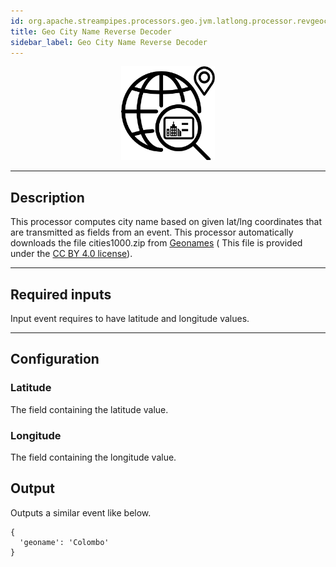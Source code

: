 ```yaml
---
id: org.apache.streampipes.processors.geo.jvm.latlong.processor.revgeocoder.geocityname
title: Geo City Name Reverse Decoder
sidebar_label: Geo City Name Reverse Decoder
---
```


<!--
  ~ Licensed to the Apache Software Foundation (ASF) under one or more
  ~ contributor license agreements.  See the NOTICE file distributed with
  ~ this work for additional information regarding copyright ownership.
  ~ The ASF licenses this file to You under the Apache License, Version 2.0
  ~ (the "License"); you may not use this file except in compliance with
  ~ the License.  You may obtain a copy of the License at
  ~
  ~    http://www.apache.org/licenses/LICENSE-2.0
  ~
  ~ Unless required by applicable law or agreed to in writing, software
  ~ distributed under the License is distributed on an "AS IS" BASIS,
  ~ WITHOUT WARRANTIES OR CONDITIONS OF ANY KIND, either express or implied.
  ~ See the License for the specific language governing permissions and
  ~ limitations under the License.
  ~
  -->



<p align="center">
    <img src="/img/pipeline-elements/org.apache.streampipes.processors.geo.jvm.latlong.processor.revgeocoder.geocityname/icon.png" width="150px;" class="pe-image-documentation"/>
</p>

***

## Description

This processor computes city name based on given lat/lng coordinates that are transmitted as fields from an event.
This processor automatically downloads the file cities1000.zip from <a href="http://download.geonames.org/export/dump/cities1000.zip)" target="_blank">Geonames</a>
 ( This file is provided under the <a href="https://creativecommons.org/licenses/by/4.0/)" target="_blank">CC BY 4.0 license</a>).



***

## Required inputs

Input event requires to have latitude and longitude values.

***

## Configuration

### Latitude

The field containing the latitude value.

### Longitude

The field containing the longitude value.

## Output

Outputs a similar event like below.

```
{
  'geoname': 'Colombo'
}
```